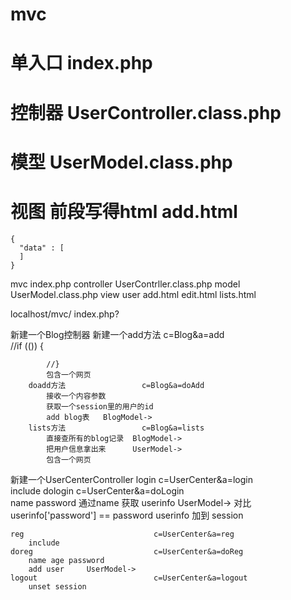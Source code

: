 # mvc
# 单入口 index.php
# 控制器 UserController.class.php
# 模型 UserModel.class.php
# 视图 前段写得html  add.html

``` 
{
  "data" : [
  ]
}
``` 
mvc
	index.php
	controller
		UserContrller.class.php
	model
		UserModel.class.php
	view
		user
			add.html
			edit.html
			lists.html


localhost/mvc/
index.php? 

新建一个Blog控制器
	新建一个add方法      				c=Blog&a=add    
			//if (()) {

			//}     
			包含一个网页
		doadd方法					c=Blog&a=doAdd         
			接收一个内容参数
			获取一个session里的用户的id   
			add blog表 	BlogModel->
		lists方法					c=Blog&a=lists         
			直接查所有的blog记录  BlogModel->
			把用户信息拿出来      UserModel->
			包含一个网页


新建一个UserCenterController 
	login							c=UserCenter&a=login         
		include 
	dologin							c=UserCenter&a=doLogin    
		name password
		通过name 获取 userinfo   UserModel->
		对比 userinfo['password'] == password
			userinfo 加到  session

	reg								c=UserCenter&a=reg    
		include
	doreg							c=UserCenter&a=doReg    
		name age password
		add user     UserModel->
	logout							c=UserCenter&a=logout    
		unset session
